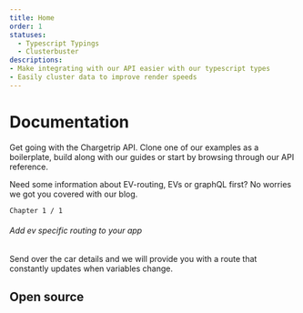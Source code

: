 ```yaml
---
title: Home
order: 1
statuses: 
  - Typescript Typings
  - Clusterbuster
descriptions: 
- Make integrating with our API easier with our typescript types
- Easily cluster data to improve render speeds
---
```

# Documentation

Get going with the Chargetrip API. Clone one of our examples as a boilerplate, build along with our guides or start by browsing through our API reference.

Need some information about EV-routing, EVs or graphQL first? No worries we got you covered with our blog.

<examples>
<example href="https://google.com" img="cars-example.jpg" title="Cars Select a vehicle from a list" tag-line="Web • iOS • Android" description="Quickly fetch a list of cars and implement lazy loading." category="Cars"></example>
<example href="https://google.com" img="cars-example.jpg" title="Test Select a vehicle from a list" tag-line="Web • iOS • Android" description="Quickly fetch a list of cars and implement lazy loading." category="Test"></example>
</examples>

<guides>
<guide href="https://google.com" img="guide-example.jpg">

    Chapter 1 / 1
  
###### Add ev specific routing to your app

Send over the car details and we will provide you with a route that constantly updates when variables change.

</guide>
</guides>

## Open source
<status-table :statuses="statuses" :descriptions="descriptions"></status-table>


